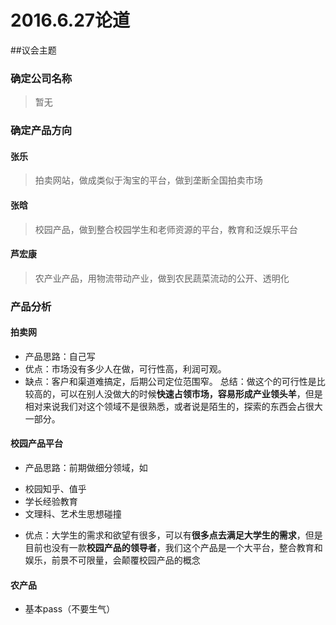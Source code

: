 # 2016.6.27论道

##议会主题

### 确定公司名称
  > 暂无
  
### 确定产品方向

#### 张乐
  > 拍卖网站，做成类似于淘宝的平台，做到垄断全国拍卖市场
  
#### 张晗
  > 校园产品，做到整合校园学生和老师资源的平台，教育和泛娱乐平台
  
#### 芦宏康
  > 农产业产品，用物流带动产业，做到农民蔬菜流动的公开、透明化

### 产品分析

#### 拍卖网
* 产品思路：自己写
* 优点：市场没有多少人在做，可行性高，利润可观。
* 缺点：客户和渠道难搞定，后期公司定位范围窄。
总结：做这个的可行性是比较高的，可以在别人没做大的时候**快速占领市场，容易形成产业领头羊**，但是相对来说我们对这个领域不是很熟悉，或者说是陌生的，探索的东西会占很大一部分。

#### 校园产品平台
* 产品思路：前期做细分领域，如
+ 校园知乎、值乎
+ 学长经验教育
+ 文理科、艺术生思想碰撞
* 优点：大学生的需求和欲望有很多，可以有**很多点去满足大学生的需求**，但是目前也没有一款**校园产品的领导者**，我们这个产品是一个大平台，整合教育和娱乐，前景不可限量，会颠覆校园产品的概念

#### 农产品
* 基本pass（不要生气）
